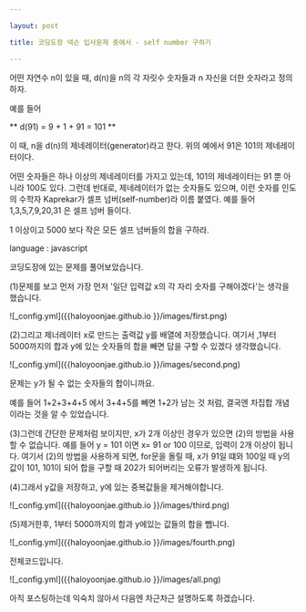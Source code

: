 ```yaml
---

layout: post

title: 코딩도장 넥슨 입사문제 중에서 - self number 구하기

---
```


<p>
 어떤 자연수 n이 있을 때, d(n)을 n의 각 자릿수 숫자들과 n 자신을 더한 숫자라고 정의하자.

예를 들어

** d(91) = 9 + 1 + 91 = 101 **

이 때, n을 d(n)의 제네레이터(generator)라고 한다. 위의 예에서 91은 101의 제네레이터이다.

어떤 숫자들은 하나 이상의 제네레이터를 가지고 있는데, 101의 제네레이터는 91 뿐 아니라 100도 있다. 그런데 반대로, 제네레이터가 없는 숫자들도 있으며, 이런 숫자를 인도의 수학자 Kaprekar가 셀프 넘버(self-number)라 이름 붙였다. 예를 들어 1,3,5,7,9,20,31 은 셀프 넘버 들이다.

1 이상이고 5000 보다 작은 모든 셀프 넘버들의 합을 구하라. 
</p>
language : javascript

<p>
코딩도장에 있는 문제를 풀어보았습니다.

(1)문제를 보고 먼저 가장 먼저 '일단 입력값 x의 각 자리 숫자를 구해야겠다'는 생각을 했습니다. 

![_config.yml]({{haloyoonjae.github.io }}/images/first.png)

(2)그리고 제너레이터 x로 만드는 출력값 y를 배열에 저장했습니다.
여기서 ,1부터 5000까지의 합과 y에 있는 숫자들의 합을 빼면 답을 구할 수 있겠다 생각했습니다.

![_config.yml]({{haloyoonjae.github.io }}/images/second.png)

문제는 y가 될 수 없는 숫자들의 합이니까요.

예를 들어 1+2+3+4+5 에서 3+4+5를 빼면 1+2가 남는 것 처럼, 결국엔
차집합 개념이라는 것을 알 수 있었습니다.

(3)그런데 간단한 문제처럼 보이지만, x가 2개 이상인 경우가 있으면 (2)의 방법을 사용할 수 없습니다. 예를 들어 y = 101 이면 x= 91 or 100 이므로, 입력이 2개 이상이 됩니다. 
여기서 (2)의 방법을 사용하게 되면, 
for문을 돌릴 때, x가 91일 떄와 100일 때 y의 값이 101, 101이 되어 합을 구할 때 202가 되어버리는 오류가 발생하게 됩니다.

(4)그래서 y값을 저장하고, y에 있는 중복값들을 제거해야합니다. 


![_config.yml]({{haloyoonjae.github.io }}/images/third.png)

(5)제거한후, 1부터 5000까지의 합과 y에있는 값들의 합을 뺍니다.

![_config.yml]({{haloyoonjae.github.io }}/images/fourth.png)

전체코드입니다.

![_config.yml]({{haloyoonjae.github.io }}/images/all.png)

아직 포스팅하는데 익숙치 않아서 다음엔 차근차근 설명하도록 하겠습니다.

</p>
